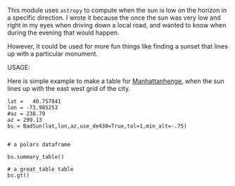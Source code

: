 

This module uses `astropy` to compute when the sun is low on the horizon in a specific direction. I wrote it because the once the sun was very low and right in my eyes when driving down a local road, and wanted to know when during the evening that would happen.

However, it could be used for more fun things like finding a sunset that lines up with a particular monument.

USAGE:

Here is simple example to make a table for [Manhattanhenge](https://www.amnh.org/research/hayden-planetarium/manhattanhenge), when the sun lines up with the east west grid of the city.

```{python}
lat =   40.757841
lon = -73.985253
#az = 238.79
az = 299.13
bs = BadSun(lat,lon,az,use_de430=True,tol=1,min_alt=-.75)


# a polars dataframe 

bs.summary_table()

# a great_table table
bs.gt()

```

